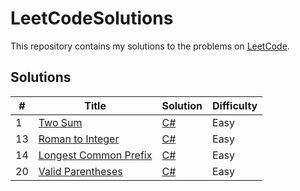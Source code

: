 # LeetCodeSolutions
 
This repository contains my solutions to the problems on [LeetCode](https://leetcode.com/problemset/all/).

## Solutions

| #  | Title | Solution                                                                    | Difficulty |
|----| ----- |-----------------------------------------------------------------------------| ---------- |
| 1  |[Two Sum](https://leetcode.com/problems/two-sum/)| [C#](./tree/main/Solutions/0001%20-%20Two%20Sum/)                               |Easy|
| 13 | [Roman to Integer](https://leetcode.com/problems/roman-to-integer/) | [C#](./tree/main/Solutions/0013%20-%20Roman%20to%20Integer/) | Easy |
| 14 | [Longest Common Prefix](https://leetcode.com/problems/longest-common-prefix/) | [C#](./tree/main/Solutions/0014%20-%20Longest%20Common%20Prefix/) | Easy |
| 20 | [Valid Parentheses](https://leetcode.com/problems/valid-parentheses/) | [C#](./tree/main/Solutions/0020%20-%20Valid%20Parentheses/) | Easy |